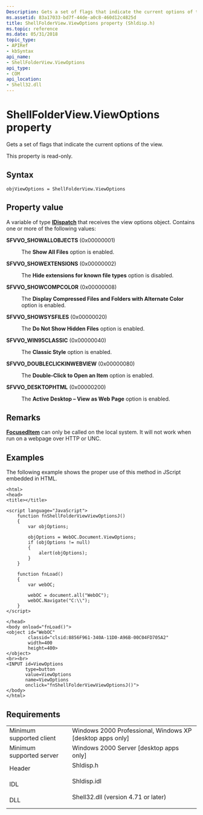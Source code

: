 ```yaml
---
Description: Gets a set of flags that indicate the current options of the view.
ms.assetid: 83a17033-bd7f-44de-a0c8-460d12c4825d
title: ShellFolderView.ViewOptions property (Shldisp.h)
ms.topic: reference
ms.date: 05/31/2018
topic_type: 
- APIRef
- kbSyntax
api_name: 
- ShellFolderView.ViewOptions
api_type: 
- COM
api_location: 
- Shell32.dll
---
```


# ShellFolderView.ViewOptions property

Gets a set of flags that indicate the current options of the view.

This property is read-only.

## Syntax


```JScript
objViewOptions = ShellFolderView.ViewOptions
```



## Property value

A variable of type [**IDispatch**](https://msdn.microsoft.com/library/ms221608(v=VS.71).aspx) that receives the view options object. Contains one or more of the following values:

<dt>

<span id="SFVVO_SHOWALLOBJECTS"></span><span id="sfvvo_showallobjects"></span>

<span id="SFVVO_SHOWALLOBJECTS"></span><span id="sfvvo_showallobjects"></span>**SFVVO\_SHOWALLOBJECTS** (0x00000001)


</dt> <dd>

The **Show All Files** option is enabled.

</dd> <dt>

<span id="SFVVO_SHOWEXTENSIONS"></span><span id="sfvvo_showextensions"></span>

<span id="SFVVO_SHOWEXTENSIONS"></span><span id="sfvvo_showextensions"></span>**SFVVO\_SHOWEXTENSIONS** (0x00000002)


</dt> <dd>

The **Hide extensions for known file types** option is disabled.

</dd> <dt>

<span id="SFVVO_SHOWCOMPCOLOR"></span><span id="sfvvo_showcompcolor"></span>

<span id="SFVVO_SHOWCOMPCOLOR"></span><span id="sfvvo_showcompcolor"></span>**SFVVO\_SHOWCOMPCOLOR** (0x00000008)


</dt> <dd>

The **Display Compressed Files and Folders with Alternate Color** option is enabled.

</dd> <dt>

<span id="SFVVO_SHOWSYSFILES"></span><span id="sfvvo_showsysfiles"></span>

<span id="SFVVO_SHOWSYSFILES"></span><span id="sfvvo_showsysfiles"></span>**SFVVO\_SHOWSYSFILES** (0x00000020)


</dt> <dd>

The **Do Not Show Hidden Files** option is enabled.

</dd> <dt>

<span id="SFVVO_WIN95CLASSIC"></span><span id="sfvvo_win95classic"></span>

<span id="SFVVO_WIN95CLASSIC"></span><span id="sfvvo_win95classic"></span>**SFVVO\_WIN95CLASSIC** (0x00000040)


</dt> <dd>

The **Classic Style** option is enabled.

</dd> <dt>

<span id="SFVVO_DOUBLECLICKINWEBVIEW"></span><span id="sfvvo_doubleclickinwebview"></span>

<span id="SFVVO_DOUBLECLICKINWEBVIEW"></span><span id="sfvvo_doubleclickinwebview"></span>**SFVVO\_DOUBLECLICKINWEBVIEW** (0x00000080)


</dt> <dd>

The **Double-Click to Open an Item** option is enabled.

</dd> <dt>

<span id="SFVVO_DESKTOPHTML"></span><span id="sfvvo_desktophtml"></span>

<span id="SFVVO_DESKTOPHTML"></span><span id="sfvvo_desktophtml"></span>**SFVVO\_DESKTOPHTML** (0x00000200)


</dt> <dd>

The **Active Desktop – View as Web Page** option is enabled.

</dd> </dl>

## Remarks

[**FocusedItem**](shellfolderview-focuseditem.md) can only be called on the local system. It will not work when run on a webpage over HTTP or UNC.

## Examples

The following example shows the proper use of this method in JScript embedded in HTML.


```JScript
<html>
<head>
<title></title>

<script language="JavaScript">
    function fnShellFolderViewViewOptionsJ()
    {
        var objOptions;
        
        objOptions = WebOC.Document.ViewOptions;
        if (objOptions != null)
        {
            alert(objOptions);
        }
    }
    
    function fnLoad()
    {
        var webOC;
        
        webOC = document.all("WebOC");
        webOC.Navigate("C:\\");
    }
</script>

</head>
<body onload="fnLoad()">
<object id="WebOC"
        classid="clsid:8856F961-340A-11D0-A96B-00C04FD705A2"
        width=400
        height=400>
</object>
<br><br>
<INPUT id=ViewOptions 
       type=button 
       value=ViewOptions 
       name=ViewOptions 
       onclick="fnShellFolderViewViewOptionsJ()">
</body>
</html>
```



## Requirements



|                                     |                                                                                                                |
|-------------------------------------|----------------------------------------------------------------------------------------------------------------|
| Minimum supported client<br/> | Windows 2000 Professional, Windows XP \[desktop apps only\]<br/>                                         |
| Minimum supported server<br/> | Windows 2000 Server \[desktop apps only\]<br/>                                                           |
| Header<br/>                   | <dl> <dt>Shldisp.h</dt> </dl>                           |
| IDL<br/>                      | <dl> <dt>Shldisp.idl</dt> </dl>                         |
| DLL<br/>                      | <dl> <dt>Shell32.dll (version 4.71 or later)</dt> </dl> |



 

 




